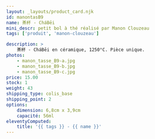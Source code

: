 ```yaml
---
layout: _layouts/product_card.njk
id: manontasB9
name: 茶杯 - CháBēi
mini_descr: petit bol à thé réalisé par Manon Clouzeau
tags: ['produit', 'manon-clouzeau']

description: >
    茶杯 - CháBēi en céramique, 1250°C. Pièce unique.
photos:
    - manon_tasse_B9-a.jpg
    - manon_tasse_B9-b.jpg
    - manon_tasse_B9-c.jpg
price: 15.00
stock: 1
weight: 43
shipping_type: colis_base
shipping_point: 2
options:
    dimension: 6,8cm x 3,9cm
    capacité: 56ml
eleventyComputed:
    title: '{{ tags }} - {{ name }}'
---
```

